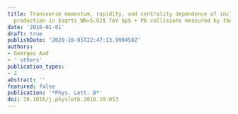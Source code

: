 ```yaml
---
title: Transverse momentum, rapidity, and centrality dependence of inclusive charged-particle
  production in $sqrts_NN=5.02$ TeV $p$ + Pb collisions measured by the ATLAS experiment
date: '2016-01-01'
draft: true
publishDate: '2020-10-05T22:47:13.990458Z'
authors:
- Georges Aad
- ' others'
publication_types:
- 2
abstract: ''
featured: false
publication: '*Phys. Lett. B*'
doi: 10.1016/j.physletb.2016.10.053
---
```


